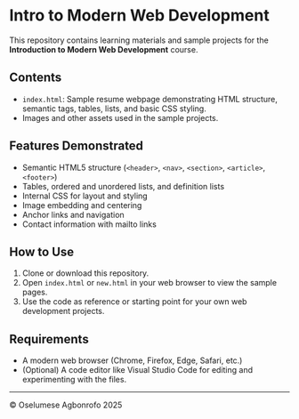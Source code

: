 # Intro to Modern Web Development

This repository contains learning materials and sample projects for the **Introduction to Modern Web Development** course.

## Contents

- `index.html`: Sample resume webpage demonstrating HTML structure, semantic tags, tables, lists, and basic CSS styling.
- Images and other assets used in the sample projects.

## Features Demonstrated

- Semantic HTML5 structure (`<header>`, `<nav>`, `<section>`, `<article>`, `<footer>`)
- Tables, ordered and unordered lists, and definition lists
- Internal CSS for layout and styling
- Image embedding and centering
- Anchor links and navigation
- Contact information with mailto links

## How to Use

1. Clone or download this repository.
2. Open `index.html` or `new.html` in your web browser to view the sample pages.
3. Use the code as reference or starting point for your own web development projects.

## Requirements

- A modern web browser (Chrome, Firefox, Edge, Safari, etc.)
- (Optional) A code editor like Visual Studio Code for editing and experimenting with the files.

---

© Oselumese Agbonrofo 2025